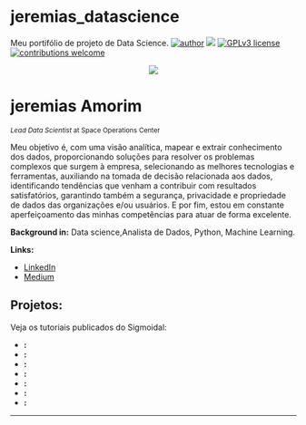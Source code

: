 # jeremias_datascience
Meu portifólio de projeto de Data Science.
[![author](https://img.shields.io/badge/author-carlosfab-red.svg)](https://www.linkedin.com/in/carlosfab) [![](https://img.shields.io/badge/python-3.7+-blue.svg)](https://www.python.org/downloads/release/python-365/) [![GPLv3 license](https://img.shields.io/badge/License-GPLv3-blue.svg)](http://perso.crans.org/besson/LICENSE.html) [![contributions welcome](https://img.shields.io/badge/contributions-welcome-brightgreen.svg?style=flat)](https://github.com/carlosfab/data_science/issues)

<p align="center">
  <img src="https://raw.githubusercontent.com/carlosfab/template_portfolio/master/banner.png" >
</p>

# jeremias Amorim
<sub>*Lead Data Scientist* at Space Operations Center</sub>

Meu objetivo é, com uma visão analítica, mapear e extrair conhecimento dos dados, proporcionando soluções para resolver os problemas complexos que surgem à empresa, selecionando as melhores tecnologias e ferramentas, auxiliando na tomada de decisão relacionada aos dados, identificando tendências que venham a contribuir com resultados satisfatórios, garantindo também a segurança, privacidade e propriedade de dados das organizações e/ou usuários. E por fim, estou em constante aperfeiçoamento das minhas competências para atuar de forma excelente.

**Background in:** Data science,Analista de Dados, Python, Machine Learning.

**Links:**
* [LinkedIn](https://www.linkedin.com/in/jeremias-amorim-4298b5258/)
* [Medium](https://www.medium.com)


## Projetos:
Veja os tutoriais publicados do Sigmoidal:

* **:** 
* **:** 
* **:** 
* **:** 
* **:** 
* **:** 
* **:** 

---




